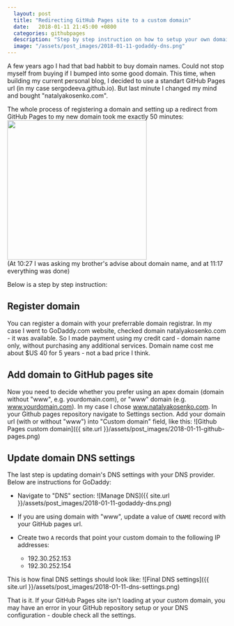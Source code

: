 ```yaml
---
  layout: post
  title: "Redirecting GitHub Pages site to a custom domain"
  date:   2018-01-11 21:45:00 +0800
  categories: githubpages
  description: "Step by step instruction on how to setup your own domain with GitHub Pages"
  image: "/assets/post_images/2018-01-11-godaddy-dns.png"
---
```


A few years ago I had that bad habbit to buy domain names. Could not stop myself from buying if I bumped into some good domain. This time, when building my current personal blog, I decided to use a standart GitHub Pages url (in my case sergodeeva.github.io). But last minute I changed my mind and bought "natalyakosenko.com".

The whole process of registering a domain and setting up a redirect from GitHub Pages to my new domain took me exactly 50 minutes:
<img src="{{ site.url }}/assets/post_images/2018-01-11-whatsapp.jpg" width="320" style="display:block"/>
(At 10:27 I was asking my brother's advise about domain name, and at 11:17 everything was done)

Below is a step by step instruction:

## Register domain
You can register a domain with your preferrable domain registrar. In my case I went to GoDaddy.com website, checked domain natalyakosenko.com - it was available. So I made payment using my credit card - domain name only, without purchasing any additional services. Domain name cost me about $US 40 for 5 years - not a bad price I think.

## Add domain to GitHub pages site
Now you need to decide whether you prefer using an apex domain (domain without "www", e.g. yourdomain.com), or "www" domain (e.g. www.yourdomain.com). In my case I chose www.natalyakosenko.com.
In your Github pages repository navigate to Settings section. Add your domain url (with or without "www") into "Custom domain" field, like this:
![Github Pages custom domain]({{ site.url }}/assets/post_images/2018-01-11-github-pages.png)

## Update domain DNS settings
The last step is updating domain's DNS settings with your DNS provider. Below are instructions for GoDaddy:
* Navigate to "DNS" section:
![Manage DNS]({{ site.url }}/assets/post_images/2018-01-11-godaddy-dns.png)

* If you are using domain with "www", update a value of `CNAME` record with your GitHub pages url.
* Create two `A` records that point your custom domain to the following IP addresses:
  * 192.30.252.153
  * 192.30.252.154

This is how final DNS settings should look like:
![Final DNS settings]({{ site.url }}/assets/post_images/2018-01-11-dns-settings.png)

That is it. If your GitHub Pages site isn't loading at your custom domain, you may have an error in your GitHub repository setup or your DNS configuration - double check all the settings.
